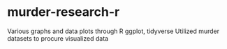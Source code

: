 # murder-research-r
Various graphs and data plots through R ggplot, tidyverse
Utilized murder datasets to procure visualized data
